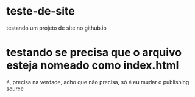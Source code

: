 # teste-de-site
testando um projeto de site no github.io

# testando se precisa que o arquivo esteja nomeado como index.html
é, precisa
na verdade, acho que não precisa, só é eu mudar o publishing source
